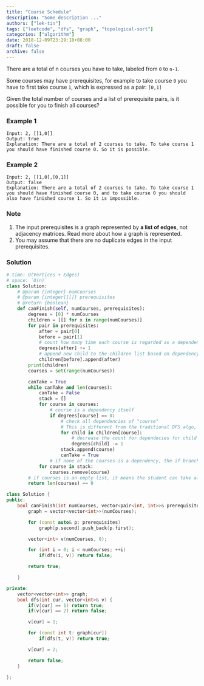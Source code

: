 ```yaml
---
title: "Course Schedule"
description: "Some description ..."
authors: ["lek-tin"]
tags: ["leetcode", "dfs", "graph", "topological-sort"]
categories: ["algorithm"]
date: 2018-12-09T23:29:18+08:00
draft: false
archive: false
---
```

There are a total of n courses you have to take, labeled from `0` to `n-1`.

Some courses may have prerequisites, for example to take course `0` you have to first take course `1`, which is expressed as a pair: `[0,1]`

Given the total number of courses and a list of prerequisite pairs, is it possible for you to finish all courses?

### Example 1
```
Input: 2, [[1,0]]
Output: true
Explanation: There are a total of 2 courses to take. To take course 1 you should have finished course 0. So it is possible.
```
### Example 2
```
Input: 2, [[1,0],[0,1]]
Output: false
Explanation: There are a total of 2 courses to take. To take course 1 you should have finished course 0, and to take course 0 you should also have finished course 1. So it is impossible.
```
### Note
1. The input prerequisites is a graph represented by **a list of edges**, not adjacency matrices. Read more about how a graph is represented.
2. You may assume that there are no duplicate edges in the input prerequisites.
### Solution
```python
# time: O(Vertices + Edges)
# space: `O(n)`
class Solution:
    # @param {integer} numCourses
    # @param {integer[][]} prerequisites
    # @return {boolean}
    def canFinish(self, numCourses, prerequisites):
        degrees = [0] * numCourses
        children = [[] for x in range(numCourses)]
        for pair in prerequisites:
            after = pair[0]
            before = pair[1]
            # count how many time each course is regarded as a dependency
            degrees[after] += 1
            # append new child to the children list based on dependency as a key
            children[before].append(after)
        print(children)
        courses = set(range(numCourses))

        canTake = True
        while canTake and len(courses):
            canTake = False
            stack = []
            for course in courses:
                # course is a dependency itself
                if degrees[course] == 0:
                    # check all dependencies of "course"
                    # This is different from the traditional DFS algo, because here we are finding all
                    for child in children[course]:
                        # decrease the count for dependecies for child by 1
                        degrees[child] -= 1
                    stack.append(course)
                    canTake = True
                # if none of the courses is a dependency, the if branch above is never executed. Therefore, canTake will remain False.
            for course in stack:
                courses.remove(course)
        # if courses is an empty list, it means the student can take all of the courses.
        return len(courses) == 0
```
```cpp
class Solution {
public:
    bool canFinish(int numCourses, vector<pair<int, int>>& prerequisites) {
        graph = vector<vector<int>>(numCourses);

        for (const auto& p: prerequisites)
            graph[p.second].push_back(p.first);

        vector<int> v(numCourses, 0);

        for (int i = 0; i < numCourses; ++i)
            if(dfs(i, v)) return false;

        return true;

    }

private:
    vector<vector<int>> graph;
    bool dfs(int cur, vector<int>& v) {
        if(v[cur] == 1) return true;
        if(v[cur] == 2) return false;

        v[cur] = 1;

        for (const int t: graph[cur])
            if(dfs(t, v)) return true;

        v[cur] = 2;

        return false;
    }

};
```